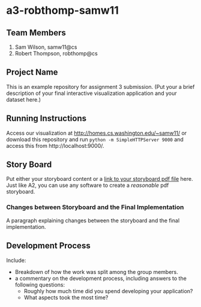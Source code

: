 a3-robthomp-samw11
===============

## Team Members

1. Sam Wilson, samw11@cs
2. Robert Thompson, robthomp@cs

## Project Name

This is an example repository for assignment 3 submission. 
(Put your a brief description of your final interactive visualization application and your dataset here.)


## Running Instructions
Access our visualization at http://homes.cs.washington.edu/~samw11/ or download this repository and run `python -m SimpleHTTPServer 9000` and access this from http://localhost:9000/.

## Story Board

Put either your storyboard content or a [link to your storyboard pdf file](storyboard.pdf?raw=true) here.   Just like A2, you can use any software to create a *reasonable* pdf storyboard.


### Changes between Storyboard and the Final Implementation

A paragraph explaining changes between the storyboard and the final implementation.


## Development Process

Include:
- Breakdown of how the work was split among the group members. 
- a commentary on the development process, including answers to the following questions: 
  - Roughly how much time did you spend developing your application?
  - What aspects took the most time?

